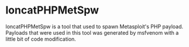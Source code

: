 # loncatPHPMetSpw
loncatPHPMetSpw is a tool that used to spawn Metasploit's PHP payload. Payloads that were used in this tool was generated by msfvenom with a little bit of code modification.
